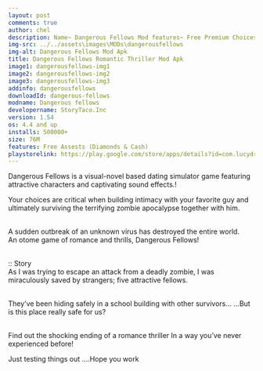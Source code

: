 ```yaml
---
layout: post
comments: true
author: chel
description: Name~ Dangerous Fellows Mod features~ Free Premium Choices Version~ Latest Root~ No Install Steps~ Follow the steps below to Download games from ChelOverboard
img-src: ../../assets\images\MODs\dangerousfellows
img-alt: Dangerous Fellows Mod Apk
title: Dangerous Fellows Romantic Thriller Mod Apk
image1: dangerousfellows-img1
image2: dangerousfellows-img2 
image3: dangerousfellows-img3
addinfo: dangerousfellows
downloadId: dangerous-fellows
modname: Dangerous fellows
developername: StoryTaco.Inc
version: 1.54
os: 4.4 and up
installs: 500000+
size: 76M
features: Free Assests (Diamonds & Cash)
playstorelink: https://play.google.com/store/apps/details?id=com.lucydream.dangerousfellows
---
```

<p>Dangerous Fellows is a visual-novel based dating simulator game featuring attractive characters and captivating sound effects.! 

Your choices are critical when building intimacy with your favorite guy and ultimately surviving the terrifying zombie apocalypse together with him.<br><br>

A sudden outbreak of an unknown virus has destroyed the entire world.<br>
An otome game of romance and thrills,
Dangerous Fellows!<br><br>

:: Story<br>
As I was trying to escape an attack from a deadly zombie,
I was miraculously saved by strangers; five attractive fellows.<br><br>

They’ve been hiding safely in a school building with other survivors…
…But is this place really safe for us?<br><br>

Find out the shocking ending of a romance thriller
In a way you’ve never experienced before!</p>
 <p>Just testing things out ....Hope you work</p>